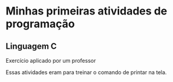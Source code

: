 # Minhas primeiras atividades de programação

## Linguagem C

Exercício aplicado por um professor

Essas atividades eram para treinar o comando de printar na tela.